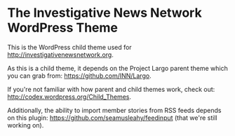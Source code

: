 The Investigative News Network WordPress Theme
===

This is the WordPress child theme used for http://investigativenewsnetwork.org.

As this is a child theme, it depends on the Project Largo parent theme which you can grab from: https://github.com/INN/Largo.

If you're not familiar with how parent and child themes work, check out: http://codex.wordpress.org/Child_Themes.

Additionally, the ability to import member stories from RSS feeds depends on this plugin: https://github.com/seamusleahy/feedinput (that we're still working on).

